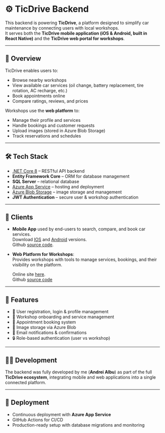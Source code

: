 # ⚙️ TicDrive Backend

This backend is powering **TicDrive**, a platform designed to simplify car maintenance by connecting users with local workshops.  
It serves both the **TicDrive mobile application (iOS & Android, built in React Native)** and the **TicDrive web portal for workshops**.

---

## 🚗 Overview

TicDrive enables users to:
- Browse nearby workshops  
- View available car services (oil change, battery replacement, tire rotation, AC recharge, etc.)  
- Book appointments online  
- Compare ratings, reviews, and prices  

Workshops use the **web platform** to:
- Manage their profile and services  
- Handle bookings and customer requests  
- Upload images (stored in Azure Blob Storage)  
- Track reservations and schedules  

---

## 🛠️ Tech Stack

- [.NET Core 8](https://learn.microsoft.com/en-us/aspnet/core/?view=aspnetcore-8.0) – RESTful API backend  
- **Entity Framework Core** – ORM for database management  
- **SQL Server** – relational database  
- [Azure App Service](https://azure.microsoft.com/en-us/services/app-service/) – hosting and deployment  
- [Azure Blob Storage](https://azure.microsoft.com/en-us/services/storage/blobs/) – image storage and management  
- **JWT Authentication** – secure user & workshop authentication  

---

## 📱 Clients

- **Mobile App** used by end-users to search, compare, and book car services. <br>
  Download [IOS](https://apps.apple.com/it/app/ticdrive/id6740627366?l=en-GB) and [Android](https://play.google.com/store/apps/details?id=com.ticdrive.app&pcampaignid=web_share) versions.<br>
  Github [source code](https://github.com/AlbyCosmy99/ticdrive-app-react-native).

- **Web Platform for Workshops**:  
  Provides workshops with tools to manage services, bookings, and their visibility on the platform.<br>

  Online site [here]().<br>
  Github [source code]()

---

## 🔑 Features

- 👤 User registration, login & profile management  
- 🏪 Workshop onboarding and service management  
- 📅 Appointment booking system  
- 💾 Image storage via Azure Blob  
- 🔔 Email notifications & confirmations  
- 🔒 Role-based authentication (user vs workshop)  

---

## 👨‍💻 Development

The backend was fully developed by me (**Andrei Albu**) as part of the full **TicDrive ecosystem**, integrating mobile and web applications into a single connected platform.  

---

## 🚀 Deployment

- Continuous deployment with **Azure App Service**  
- GitHub Actions for CI/CD  
- Production-ready setup with database migrations and monitoring  
